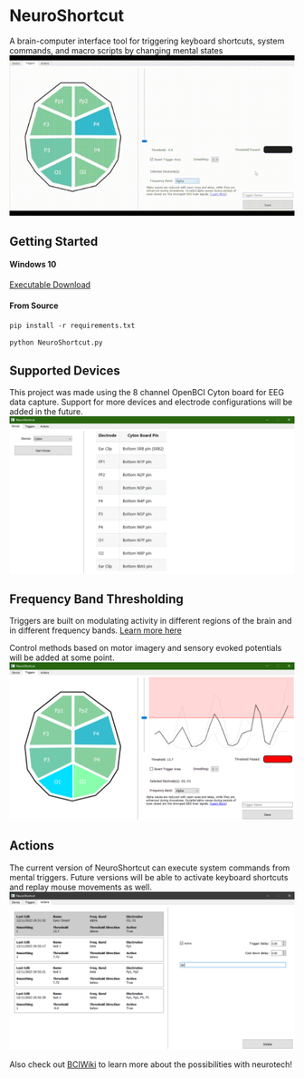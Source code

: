 # NeuroShortcut
A brain-computer interface tool for triggering keyboard shortcuts, system commands, and macro scripts by changing mental states
![Screen Recording](assets/screenrecording.gif)
## Getting Started
#### Windows 10
[Executable Download](https://github.com/lan-party/NeuroShortcut/releases/download/v0.0.0/NeuroShortcut.zip)
#### From Source
```
pip install -r requirements.txt
```
```
python NeuroShortcut.py
```
## Supported Devices
This project was made using the 8 channel OpenBCI Cyton board for EEG data capture. Support for more devices and electrode configurations will be added in the future.
![Screenshot 1](assets/screenshot1.png)
## Frequency Band Thresholding
Triggers are built on modulating activity in different regions of the brain and in different frequency bands. [Learn more here](https://mentalhealthdaily.com/2014/04/15/5-types-of-brain-waves-frequencies-gamma-beta-alpha-theta-delta/)

Control methods based on motor imagery and sensory evoked potentials will be added at some point.
![Screenshot 2](assets/screenshot2.png)
## Actions
The current version of NeuroShortcut can execute system commands from mental triggers. Future versions will be able to activate keyboard shortcuts and replay mouse movements as well.
![Screenshot 3](assets/screenshot3.png)

Also check out [BCIWiki](https://bciwiki.org) to learn more about the possibilities with neurotech!
